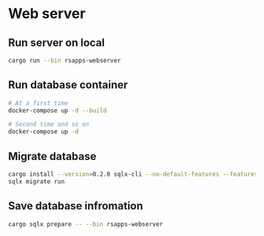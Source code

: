 # Web server

## Run server on local

```bash
cargo run --bin rsapps-webserver
```

## Run database container

```bash
# At a first time
docker-compose up -d --build

# Second time and so on
docker-compose up -d
```

## Migrate database

```bash
cargo install --version=0.2.0 sqlx-cli --no-default-features --features postgres
sqlx migrate run
```

## Save database infromation

```bash
cargo sqlx prepare -- --bin rsapps-webserver
```
